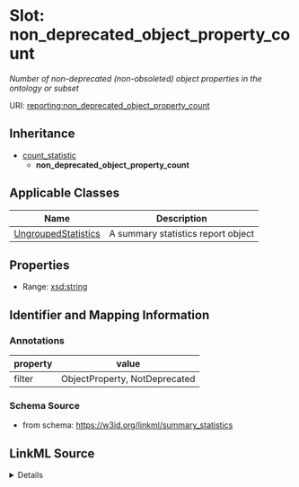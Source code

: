 # Slot: non_deprecated_object_property_count
_Number of non-deprecated (non-obsoleted) object properties in the ontology or subset_


URI: [reporting:non_deprecated_object_property_count](https://w3id.org/linkml/reportnon_deprecated_object_property_count)




## Inheritance

* [count_statistic](count_statistic.md)
    * **non_deprecated_object_property_count**





## Applicable Classes

| Name | Description |
| --- | --- |
[UngroupedStatistics](UngroupedStatistics.md) | A summary statistics report object






## Properties

* Range: [xsd:string](http://www.w3.org/2001/XMLSchema#string)







## Identifier and Mapping Information





### Annotations

| property | value |
| --- | --- |
| filter | ObjectProperty, NotDeprecated |



### Schema Source


* from schema: https://w3id.org/linkml/summary_statistics




## LinkML Source

<details>
```yaml
name: non_deprecated_object_property_count
annotations:
  filter:
    tag: filter
    value: ObjectProperty, NotDeprecated
description: Number of non-deprecated (non-obsoleted) object properties in the ontology
  or subset
from_schema: https://w3id.org/linkml/summary_statistics
rank: 1000
is_a: count_statistic
alias: non_deprecated_object_property_count
owner: UngroupedStatistics
domain_of:
- UngroupedStatistics
slot_group: property_statistic_group
range: string

```
</details>